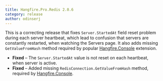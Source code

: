 ```yaml
---
title: Hangfire.Pro.Redis 2.0.6
category: release
author: odinserj
---
```


This is a correcting release that fixes `Server.StartedAt` field reset problem during each server heartbeat, which lead to confusion that servers are constantly restarted, when watching the Servers page. It also adds missing `GetValueFromHash` method required by popular [Hangfire.Console](https://github.com/pieceofsummer/Hangfire.Console) extension.

* **Fixed** – The `Server.StartedAt` value is not reset on each heartbeat, when server is active.
* **Fixed** – Added missing `RedisConnection.GetValueFromHash` method, required by [Hangfire.Console](https://github.com/pieceofsummer/Hangfire.Console).
